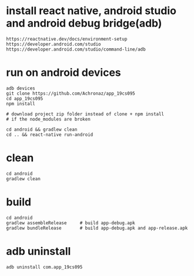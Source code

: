 # install react native, android studio and android debug bridge(adb)
```
https://reactnative.dev/docs/environment-setup
https://developer.android.com/studio
https://developer.android.com/studio/command-line/adb
```
# run on android devices
```
adb devices
git clone https://github.com/Achronaz/app_19cs095
cd app_19cs095
npm install

# download project zip folder instead of clone + npm install
# if the node_modules are broken

cd android && gradlew clean
cd .. && react-native run-android
```
# clean
```
cd android
gradlew clean
```
# build
```
cd android
gradlew assembleRelease     # build app-debug.apk
gradlew bundleRelease       # build app-debug.apk and app-release.apk
```
# adb uninstall
```
adb uninstall com.app_19cs095
```

